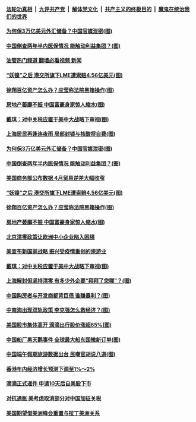 ####  [法轮功真相](../../../../basic/blob/master/README.md?t=06080031) &nbsp;|&nbsp; [九评共产党](../../../../9ping.md/blob/master/README.md?t=06080031) &nbsp;|&nbsp; [解体党文化](../../../../jtdwh.md/blob/master/README.md?t=06080031)  &nbsp;|&nbsp; [共产主义的终极目的](../../../../gczydzjmd.md/blob/master/README.md?t=06080031) &nbsp;|&nbsp; [魔鬼在统治我们的世界](../../../../mgztzwmdsj.md/blob/master/README.md?t=06080031) 

#### [为何保3万亿美元外汇储备？中国官媒泄密(图)](../pages/p5/1008539.md?t=06080031) 

#### [中国倒查两年半内医保情况 能触动利益集团？(图)](../pages/p5/1008537.md?t=06080031) 

#### [油管热门频道 翻墙必看视频 新闻](http://45.76.130.85:81/youtube.html?06080031)

#### [“妖镍”之后 港交所旗下LME遭索赔4.56亿美元(图)](../pages/p5/1008525.md?t=06080031) 

#### [徐翔百亿资产怎么办？应莹称法院黑箱操作(图)](../pages/p5/1008518.md?t=06080031) 

#### [房地产萎靡不振 中国富豪身家惊人缩水(图)](../pages/p5/1008503.md?t=06080031) 

#### [戴琪：对中关税应置于美中大战略下审视(图)](../pages/p5/1008487.md?t=06080031) 

#### [上海居民再逢连夜雨 局部封锁与核酸将自费(图)](../pages/p5/1008543.md?t=06080031) 

#### [为何保3万亿美元外汇储备？中国官媒泄密(图)](../pages/p5/1008539.md?t=06080031) 

#### [中国倒查两年半内医保情况 能触动利益集团？(图)](../pages/p5/1008537.md?t=06080031) 

#### [美国商务部公布数据 4月贸易逆差大幅收窄](../pages/p5/1008530.md?t=06080031) 

#### [“妖镍”之后 港交所旗下LME遭索赔4.56亿美元(图)](../pages/p5/1008525.md?t=06080031) 

#### [徐翔百亿资产怎么办？应莹称法院黑箱操作(图)](../pages/p5/1008518.md?t=06080031) 

#### [房地产萎靡不振 中国富豪身家惊人缩水(图)](../pages/p5/1008503.md?t=06080031) 

#### [北京清零政策让欧洲中小企业陷入困境](../pages/p5/1008491.md?t=06080031) 

#### [美宣布新国家战略 振兴受疫情重创的旅游业](../pages/p5/1008488.md?t=06080031) 

#### [戴琪：对中关税应置于美中大战略下审视(图)](../pages/p5/1008487.md?t=06080031) 

#### [上海解封但坚持清零 有多少外企要“拜拜了您哪”？(图)](../pages/p5/1008483.md?t=06080031) 

#### [中国购房者与开发商都背巨债 谁赚暴利？(图)](../pages/p5/1008474.md?t=06080031) 

#### [中南海出现双轨政策 李克强怎么救经济？(图)](../pages/p5/1008457.md?t=06080031) 

#### [美国股市集体高开 滴滴出行股价涨超65%(图)](../pages/p5/1008438.md?t=06080031) 

#### [中国船厂黑天鹅事件 全球最大船东国撤新订单(图)](../pages/p5/1008434.md?t=06080031) 

#### [中国端午假期旅游数据出台 民嘲官胡说八道(图)](../pages/p5/1008419.md?t=06080031) 

#### [香港年内经济增长预测下调至1%～2%](../pages/p5/1008422.md?t=06080031) 

#### [滴滴正式递件 申请10天后自美股下市](../pages/p5/1008421.md?t=06080031) 

#### [对抗通胀 美考虑取消部分对中国加征关税](../pages/p5/1008420.md?t=06080031) 

#### [美国期望借美洲峰会重置与拉丁美洲关系](../pages/p5/1008393.md?t=06080031) 

<img src='http://gfw-breaker.win/goodnews/indexes/p5.md' width='0px' height='0px'/>

